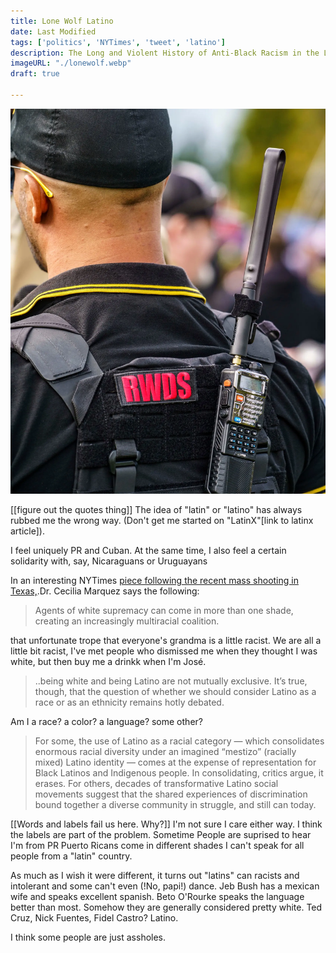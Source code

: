 ```yaml
---
title: Lone Wolf Latino
date: Last Modified
tags: ['politics', 'NYTimes', 'tweet', 'latino']
description: The Long and Violent History of Anti-Black Racism in the Latino Community
imageURL: "./lonewolf.webp"
draft: true

---
```


<div class="post-hero-image">
	<img src="./lonewolf.webp" alt="" />
</div>

[[figure out the quotes thing]]
The idea of "latin" or "latino" has always rubbed me the wrong way. (Don't get me started on "LatinX"[link to latinx article]).

I feel uniquely PR and Cuban.
At the same time, I also feel a certain solidarity with, say, Nicaraguans or Uruguayans

In an interesting NYTimes <a href="https://www.nytimes.com/2023/05/12/opinion/allen-texas-shooting.html" target="_blank">piece following the recent mass shooting in Texas,</a>.Dr. Cecilia Marquez says the following:


> Agents of white supremacy can come in more than one shade, creating an increasingly multiracial coalition.

that unfortunate trope that everyone's grandma is a little racist. We are all a little bit racist, I've met people who dismissed me when they thought I was white, but then buy me a drinkk when I'm José.


> ..being white and being Latino are not mutually exclusive. It’s true, though, that the question of whether we should consider Latino as a race or as an ethnicity remains hotly debated.

Am I a race? a color? a language? some other?
> For some, the use of Latino as a racial category — which consolidates enormous racial diversity under an imagined “mestizo” (racially mixed) Latino identity — comes at the expense of representation for Black Latinos and Indigenous people. In consolidating, critics argue, it erases. For others, decades of transformative Latino social movements suggest that the shared experiences of discrimination bound together a diverse community in struggle, and still can today.



[[Words and labels fail us here. Why?]]
I'm not sure I care either way. I think the labels are part of the problem.
Sometime People are suprised to hear I'm from PR
Puerto Ricans come in different shades
I can't speak for all people from a "latin" country.

As much as I wish it were different, it turns out "latins" can racists and intolerant and some can't even (!No, papi!) dance.
Jeb Bush has a mexican wife and speaks excellent spanish. Beto O'Rourke speaks the language better than most. Somehow they are generally considered pretty white.
Ted Cruz, Nick Fuentes, Fidel Castro? Latino.

I think some people are just assholes.

